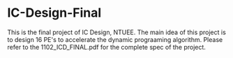 # IC-Design-Final
This is the final project of IC Design, NTUEE.
The main idea of this project is to design 16 PE's to accelerate the dynamic prograaming algorithm.
Please refer to the 1102_ICD_FINAL.pdf for the complete spec of the project.
